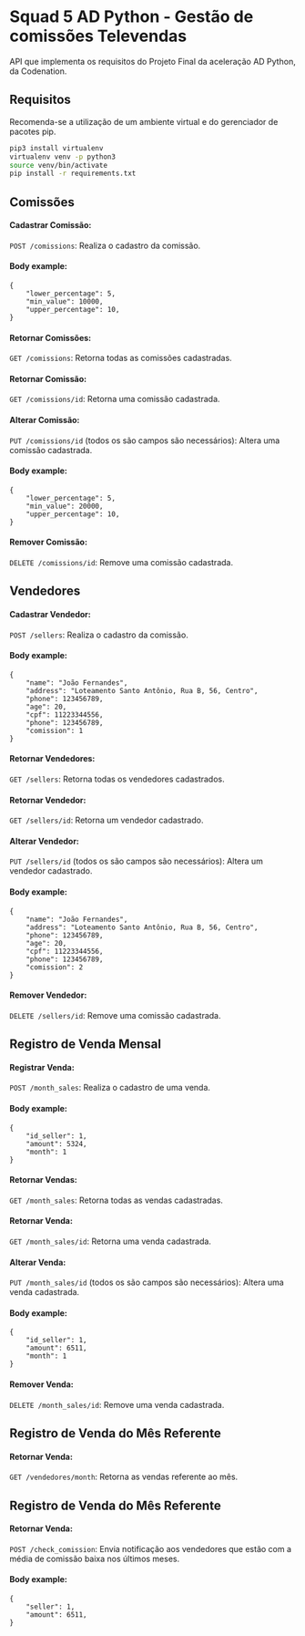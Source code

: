 # Squad 5 AD Python - Gestão de comissões Televendas

API que implementa os requisitos do Projeto Final da aceleração AD Python, da Codenation.

## Requisitos

Recomenda-se a utilização de um ambiente virtual e do gerenciador de pacotes pip.

```bash
pip3 install virtualenv
virtualenv venv -p python3
source venv/bin/activate
pip install -r requirements.txt
```

## Comissões

#### Cadastrar Comissão:

`POST /comissions`: Realiza o cadastro da comissão.

#### Body example:

```
{
	"lower_percentage": 5,
	"min_value": 10000,
	"upper_percentage": 10,
}
```
#### Retornar Comissões:

`GET /comissions`: Retorna todas as comissões cadastradas.

#### Retornar Comissão:

`GET /comissions/id`: Retorna uma comissão cadastrada.

#### Alterar Comissão:

`PUT /comissions/id` (todos os são campos são necessários): Altera uma comissão cadastrada.

#### Body example:

```
{
	"lower_percentage": 5,
	"min_value": 20000,
	"upper_percentage": 10,
}
```

#### Remover Comissão:

`DELETE /comissions/id`: Remove uma comissão cadastrada.


## Vendedores

#### Cadastrar Vendedor:

`POST /sellers`: Realiza o cadastro da comissão.

#### Body example:

```
{
	"name": "João Fernandes",
	"address": "Loteamento Santo Antônio, Rua B, 56, Centro",
	"phone": 123456789,
	"age": 20,
	"cpf": 11223344556,
	"phone": 123456789,
	"comission": 1
}
```
#### Retornar Vendedores:

`GET /sellers`: Retorna todas os vendedores cadastrados.

#### Retornar Vendedor:

`GET /sellers/id`: Retorna um vendedor cadastrado.

#### Alterar Vendedor:

`PUT /sellers/id` (todos os são campos são necessários): Altera um vendedor cadastrado.

#### Body example:

```
{
	"name": "João Fernandes",
	"address": "Loteamento Santo Antônio, Rua B, 56, Centro",
	"phone": 123456789,
	"age": 20,
	"cpf": 11223344556,
	"phone": 123456789,
	"comission": 2
}
```

#### Remover Vendedor:

`DELETE /sellers/id`: Remove uma comissão cadastrada.


## Registro de Venda Mensal

#### Registrar Venda:

`POST /month_sales`: Realiza o cadastro de uma venda.

#### Body example:

```
{
	"id_seller": 1,
	"amount": 5324,
	"month": 1
}
```
 
#### Retornar Vendas:

`GET /month_sales`: Retorna todas as vendas cadastradas.

#### Retornar Venda:

`GET /month_sales/id`: Retorna uma venda cadastrada.

#### Alterar Venda:

`PUT /month_sales/id` (todos os são campos são necessários): Altera uma venda cadastrada.

#### Body example:

```
{
	"id_seller": 1,
	"amount": 6511,
	"month": 1
}
```

#### Remover Venda:

`DELETE /month_sales/id`: Remove uma venda cadastrada.


## Registro de Venda do Mês Referente 

#### Retornar Venda:

`GET /vendedores/month`: Retorna as vendas referente ao mês.

## Registro de Venda do Mês Referente 

#### Retornar Venda:

`POST /check_comission`: Envia notificação aos vendedores que estão com a média de comissão baixa nos últimos meses.

#### Body example:

```
{
	"seller": 1,
	"amount": 6511,
}
```
